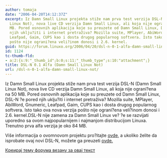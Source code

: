 ```yaml
---
author: tomaja
date: "2006-04-20T14:12:37Z"
excerpt: Iz Damn Small Linux projekta stiže nam prva test verzija DSL-N (Damn Small
  Linux Not), nova live CD verzija Damn Small Linux, ali koja nije ograni?ena na 50
  MB. Pored osnovnih aplikacija koje su preuzete od Damn Small Linux, DSL-N ?e pored
  njih uklju?iti i internet pretraživa? Mozilla suite, MPlayer, AbiWord, Gnumeric,
  Leafpad, Gaim, CUPS kao i dosta drugog popularnog softvera. Isto tako ova nova verzija
  pošto nije ograni?ena veli?inom donosi i 2.6. kernel.
guid: https://forum.linuxo.org/2006/04/20/dsl-n-0-1-alfa-damn-small-linux-not/
id: 1124
tc-thumb-fld:
- a:2:{s:9:"_thumb_id";b:0;s:11:"_thumb_type";s:10:"attachment";}
title: DSL-N 0.1 Alfa (Damn Small Linux Not)
url: /dsl-n-0-1-alfa-damn-small-linux-not/
---
```

Iz Damn Small Linux projekta stiže nam prva test verzija DSL-N (Damn Small Linux Not), nova live CD verzija Damn Small Linux, ali koja nije ograni?ena na 50 MB. Pored osnovnih aplikacija koje su preuzete od Damn Small Linux, DSL-N ?e pored njih uklju?iti i internet pretraživa? Mozilla suite, MPlayer, AbiWord, Gnumeric, Leafpad, Gaim, CUPS kao i dosta drugog popularnog softvera. Isto tako ova nova verzija pošto nije ograni?ena veli?inom donosi i 2.6. kernel.<!--break-->DSL-N nije zamena za Damn Small Linux ve? ?e se razvijati uporedno sa ovom najpopularnijem i najmanjom distribucijom Linuxa. Trenutno prva alfa verzija je oko 84 MB. 

Više informacija o ovomnovom projektu pro?itajte [ovde,](http://www.damnsmalllinux.org/dsl-n/) a ukoliko želite da isprobate ovaj novi DSL-N, možete ga preuzeti [ovde.](ftp://ibiblio.org/pub/Linux/distributions/damnsmall/dsl-n/current/dsl-n.a2.iso)

[Креирај тему форума везану за овај текст](https://linuxo.org/nova-tema-na-forumu/?se_pid=1124)